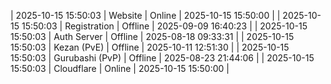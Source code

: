 | 2025-10-15 15:50:03 | Website | Online | 2025-10-15 15:50:00 |
| 2025-10-15 15:50:03 | Registration | Offline | 2025-09-09 16:40:23 |
| 2025-10-15 15:50:03 | Auth Server | Offline | 2025-08-18 09:33:31 |
| 2025-10-15 15:50:03 | Kezan (PvE) | Offline | 2025-10-11 12:51:30 |
| 2025-10-15 15:50:03 | Gurubashi (PvP) | Offline | 2025-08-23 21:44:06 |
| 2025-10-15 15:50:03 | Cloudflare | Online | 2025-10-15 15:50:00 |
